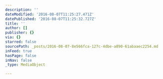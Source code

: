 ```yaml
---
description: ''
dateModified: '2016-08-07T11:25:27.471Z'
datePublished: '2016-08-07T11:25:32.727Z'
title: ''
author: []
publisher: {}
via: {}
starred: false
sourcePath: _posts/2016-08-07-8e566fca-127c-4dbe-a890-61abaaec2254.md
inFeed: true
hasPage: false
inNav: false
_type: MediaObject

---
```

<script type="text/javascript" src="//s7.addthis.com/js/300/addthis_widget.js#pubid=ra-57a713d36b8b127f"></script>